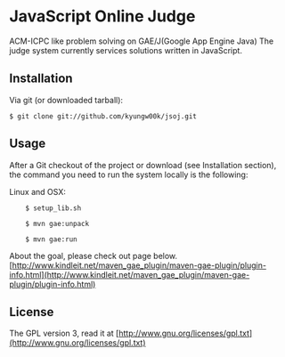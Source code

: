 # JavaScript Online Judge

ACM-ICPC like problem solving on GAE/J(Google App Engine Java)
The judge system currently services solutions written in JavaScript.

## Installation

Via git (or downloaded tarball):

    $ git clone git://github.com/kyungw00k/jsoj.git

## Usage

After a Git checkout of the project or download (see Installation section), the command you need to run the system locally is the following:

Linux and OSX:

	    $ setup_lib.sh

	    $ mvn gae:unpack

	    $ mvn gae:run

About the goal, please check out page below.
[http://www.kindleit.net/maven_gae_plugin/maven-gae-plugin/plugin-info.html](http://www.kindleit.net/maven_gae_plugin/maven-gae-plugin/plugin-info.html)


## License

The GPL version 3, read it at [http://www.gnu.org/licenses/gpl.txt](http://www.gnu.org/licenses/gpl.txt)